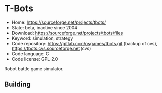 # T-Bots

- Home: https://sourceforge.net/projects/tbots/
- State: beta, inactive since 2004
- Download: https://sourceforge.net/projects/tbots/files
- Keyword: simulation, strategy
- Code repository: https://gitlab.com/osgames/tbots.git (backup of cvs), https://tbots.cvs.sourceforge.net (cvs)
- Code language: C
- Code license: GPL-2.0

Robot battle game simulator.

## Building
